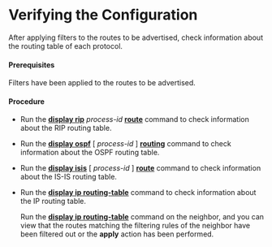Verifying the Configuration
===========================

After applying filters to the routes to be advertised, check information about the routing table of each protocol.

#### Prerequisites

Filters have been applied to the routes to be advertised.
#### Procedure

* Run the [**display rip**](cmdqueryname=display+rip) *process-id* [**route**](cmdqueryname=route) command to check information about the RIP routing table.
* Run the [**display ospf**](cmdqueryname=display+ospf) [ *process-id* ] [**routing**](cmdqueryname=routing) command to check information about the OSPF routing table.
* Run the [**display isis**](cmdqueryname=display+isis) [ *process-id* ] [**route**](cmdqueryname=route) command to check information about the IS-IS routing table.
* Run the [**display ip routing-table**](cmdqueryname=display+ip+routing-table) command to check information about the IP routing table.
  
  
  
  Run the [**display ip routing-table**](cmdqueryname=display+ip+routing-table) command on the neighbor, and you can view that the routes matching the filtering rules of the neighbor have been filtered out or the **apply** action has been performed.